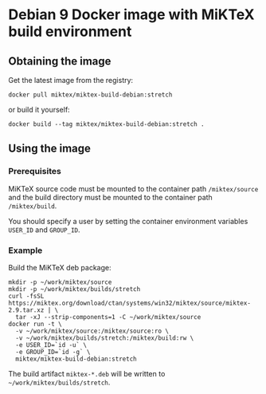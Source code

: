 # Debian 9 Docker image with MiKTeX build environment

## Obtaining the image

Get the latest image from the registry:

    docker pull miktex/miktex-build-debian:stretch

or build it yourself:

    docker build --tag miktex/miktex-build-debian:stretch .

## Using the image

### Prerequisites

MiKTeX source code must be mounted to the container path
`/miktex/source` and the build directory must be mounted to the
container path `/miktex/build`.

You should specify a user by setting the container environment
variables `USER_ID` and `GROUP_ID`.

### Example

Build the MiKTeX deb package:

    mkdir -p ~/work/miktex/source
    mkdir -p ~/work/miktex/builds/stretch
    curl -fsSL https://miktex.org/download/ctan/systems/win32/miktex/source/miktex-2.9.tar.xz | \
      tar -xJ --strip-components=1 -C ~/work/miktex/source
    docker run -t \
      -v ~/work/miktex/source:/miktex/source:ro \
      -v ~/work/miktex/builds/stretch:/miktex/build:rw \
      -e USER_ID=`id -u` \
      -e GROUP_ID=`id -g` \
      miktex/miktex-build-debian:stretch

The build artifact `miktex-*.deb` will be written to
`~/work/miktex/builds/stretch`.
